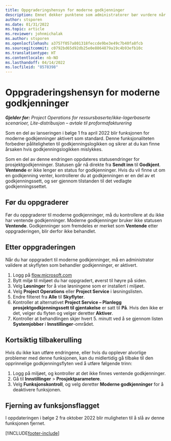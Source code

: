 ```yaml
---
title: Oppgraderingshensyn for moderne godkjenninger
description: Emnet dekker punktene som administratorer bør vurdere når de aktiverer funksjonalitet for moderne godkjenninger.
author: stsporen
ms.date: 01/31/2022
ms.topic: article
ms.reviewer: johnmichalak
ms.author: stsporen
ms.openlocfilehash: a3757f057a801318feccde9be3e49c7b40fa8fcb
ms.sourcegitcommit: c0792bd65d92db25e0e8864879a19c4b93efb10c
ms.translationtype: HT
ms.contentlocale: nb-NO
ms.lasthandoff: 04/14/2022
ms.locfileid: "8578398"
---
```

# <a name="upgrade-considerations-for-modern-approvals"></a>Oppgraderingshensyn for moderne godkjenninger 

_**Gjelder for:** Project Operations for ressursbaserte/ikke-lagerbaserte scenarioer, Lite-distribusjon – avtale til proformafakturering_

Som en del av lanseringen i bølge 1 fra april 2022 blir funksjonen for moderne godkjenninger aktivert som standard. Denne funksjonaliteten forbedrer påliteligheten til godkjenningslogikken og sikrer at du kan finne årsaken hvis godkjenningslogikken mislykkes.

Som en del av denne endringen oppdateres statusendringer for prosjektgodkjenninger. Statusen går nå direkte fra **Sendt inn** til **Godkjent**. **Ventende** er ikke lenger en status for godkjenninger. Hvis du vil finne ut om en godkjenning venter, kontrollerer du at godkjenningen er en del av et godkjenningssett, og ser gjennom tilstanden til det vedlagte godkjenningssettet.

## <a name="before-you-upgrade"></a>Før du oppgraderer

Før du oppgraderer til moderne godkjenninger, må du kontrollere at du ikke har ventende godkjenninger. Moderne godkjenninger bruker ikke statusen **Ventende**. Godkjenninger som fremdeles er merket som **Ventende** etter oppgraderingen, blir derfor ikke behandlet.

## <a name="after-you-upgrade"></a>Etter oppgraderingen

Når du har oppgradert til moderne godkjenninger, må en administrator validere at skyflyten som behandler godkjenninger, er aktivert.

1. Logg på [flow.microsoft.com](https://flow.microsoft.com)
2. Bytt miljø til miljøet du har oppgradert, øverst til høyre på siden.
3. Velg **Løsninger** for å vise løsningene som er installert i miljøet.
4. Velg **Project Operations** eller **Project Service** i løsningslisten.
5. Endre filteret fra **Alle** til **Skyflyter**.
6. Kontroller at alternativet **Project Service – Planlegg prosjektgodkjenningssett til gjentakelse** er satt til **På**. Hvis den ikke er det, velger du flyten og velger deretter **Aktiver**.
7. Kontroller at behandlingen skjer hvert 5. minutt ved å se gjennom listen **Systemjobber** i **Innstillinger**-området.

## <a name="short-term-rollback"></a>Kortsiktig tilbakerulling

Hvis du ikke kan utføre endringene, eller hvis du opplever alvorlige problemer med denne funksjonen, kan du midlertidig gå tilbake til den opprinnelige godkjenningsflyten ved å utføre følgende trinn:
1. Logg på miljøet, og kontroller at det ikke finnes ventende godkjenninger.
2. Gå til **Innstillinger** > **Prosjektparametere**.
3. Velg **Funksjonskontroll**, og velg deretter **Moderne godkjenninger** for å deaktivere funksjonen.

## <a name="removing-the-feature-flag"></a>Fjerning av funksjonsflagget

I oppdateringen i bølge 2 fra oktober 2022 blir muligheten til å slå av denne funksjonen fjernet.

[!INCLUDE[footer-include](../includes/footer-banner.md)]
